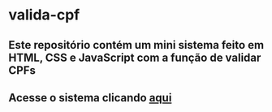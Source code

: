 # valida-cpf
## Este repositório contém um mini sistema feito em HTML, CSS e JavaScript com a função de validar CPFs
## Acesse o sistema clicando [aqui](https://josevini.github.io/valida-cpf/)
